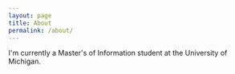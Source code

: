 ```yaml
---
layout: page
title: About
permalink: /about/
---
```


I'm currently a Master's of Information student at the University of Michigan.

